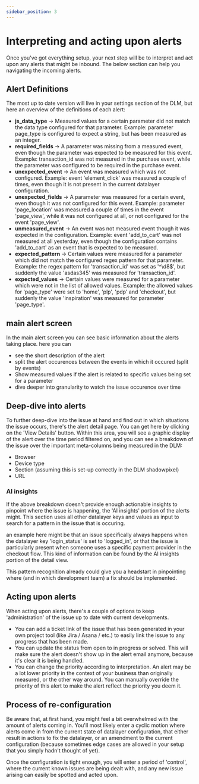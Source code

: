 ```yaml
---
sidebar_position: 3
---
```


# Interpreting and acting upon alerts

Once you've got everything setup, your next step will be to interpret and act upon any alerts that might be inbound. The below section can help you navigating the incoming alerts. 

## Alert Definitions

The most up to date version will live in your settings section of the DLM, but here an overview of the definitions of each alert:

* **js_data_type** → Measured values for a certain parameter did not match the data type configured for that parameter. Example: parameter page_type is configured to expect a string, but has been measured as an integer.
* **required_fields** → A parameter was missing from a measured event, even though the parameter was expected to be measured for this event. Example: transaction_id was not measured in the purchase event, while the parameter was configured to be required in the purchase event.
* **unexpected_event** → An event was measured which was not configured. Example: event 'element_click' was measured a couple of times, even though it is not present in the current datalayer configuration.
* **unexpected_fields** → A parameter was measured for a certain event, even though it was not configured for this event. Example: parameter 'page_location' was measured a couple of times in the event 'page_view', while it was not configured at all, or not configured for the event 'page_view'.
* **unmeasured_event** → An event was not measured event though it was expected in the configuration. Example: event 'add_to_cart' was not measured at all yesterday, even though the configuration contains 'add_to_cart' as an event that is expected to be measured.
* **expected_pattern** → Certain values were measured for a parameter which did not match the configured regex pattern for that parameter. Example: the regex pattern for 'transaction_id' was set as '^\d8$', but suddenly the value 'asdas345' was measured for 'transaction_id'.
* **expected_values** → Certain values were measured for a parameter which were not in the list of allowed values. Example: the allowed values for 'page_type' were set to 'home', 'plp', 'pdp' and 'checkout', but suddenly the value 'inspiration' was measured for parameter 'page_type'.

## main alert screen
In the main alert screen you can see basic information about the alerts taking place. here you can 
* see the short description of the alert
* split the alert occurences between the events in which it occured (split by events)
* Show measured values if the alert is related to specific values being set for a parameter
* dive deeper into granularity to watch the issue occurence over time

## Deep-dive into alerts

To further deep-dive into the issue at hand and find out in which situations the issue occurs, there's the alert detail page. You can get here by clicking on the 'View Details' button. Within this area, you will see a graphic display of the alert over the time period filtered on, and you can see a breakdown of the issue over the important meta-columns being measured in the DLM: 
* Browser
* Device type
* Section (assuming this is set-up correctly in the DLM shadowpixel)
* URL

### AI insights

If the above breakdown doesn't provide enough actionable insights to pinpoint where the issue is happening, the 'AI insights' portion of the alerts might. This section uses all other datalayer keys and values as input to search for a pattern in the issue that is occuring. 

an example here might be that an issue specifically always happens when the datalayer key 'login_status' is set to 'logged_in', or that the issue is particularly present when someone uses a specific payment provider in the checkout flow. This kind of information can be found by the AI insights portion of the detail view. 

This pattern recognition already could give you a headstart in pinpointing where (and in which development team) a fix should be implemented. 

## Acting upon alerts

When acting upon alerts, there's a couple of options to keep 'administration' of the issue up to date with current developments. 

* You can add a ticket link of the issue that has been generated in your own project tool (like Jira / Asana / etc.) to easily link the issue to any progress that has been made. 
* You can update the status from open to in progress or solved. This will make sure the alert doesn't show up in the alert email anymore, because it's clear it is being handled. 
* You can change the priority according to interpretation. An alert may be a lot lower priority in the context of your business than originally measured, or the other way around. You can manually override the priority of this alert to make the alert reflect the priority you deem it. 

## Process of re-configuration

Be aware that, at first hand, you might feel a bit overwhelmed with the amount of alerts coming in. You'll most likely enter a cyclic motion where alerts come in from the current state of datalayer configuration, that either result in actions to fix the datalayer, or an amendment to the current configuration (because sometimes edge cases are allowed in your setup that you simply hadn't thought of yet). 

Once the configuration is tight enough, you will enter a period of 'control', where the current known issues are being dealt with, and any new issue arising can easily be spotted and acted upon. 